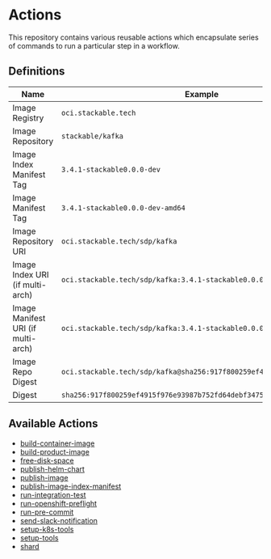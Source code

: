 # Actions

This repository contains various reusable actions which encapsulate series of commands to run a
particular step in a workflow.

## Definitions

| Name                               | Example                                                                |
| ---------------------------------- | ---------------------------------------------------------------------- |
| Image Registry                     | `oci.stackable.tech`                                                |
| Image Repository                   | `stackable/kafka`                                                      |
| Image Index Manifest Tag           | `3.4.1-stackable0.0.0-dev`                                             |
| Image Manifest Tag                 | `3.4.1-stackable0.0.0-dev-amd64`                                       |
| Image Repository URI               | `oci.stackable.tech/sdp/kafka`                                |
| Image Index URI (if multi-arch)    | `oci.stackable.tech/sdp/kafka:3.4.1-stackable0.0.0-dev`       |
| Image Manifest URI (if multi-arch) | `oci.stackable.tech/sdp/kafka:3.4.1-stackable0.0.0-dev-amd64` |
| Image Repo Digest                  | `oci.stackable.tech/sdp/kafka@sha256:917f800259ef4915f976...` |
| Digest                             | `sha256:917f800259ef4915f976e93987b752fd64debf347568610d7f685d2022...` |

## Available Actions

<!-- start:links: autogenerated by .scripts/local/update_readme_list.sh -->
- [build-container-image](./build-container-image/README.md)
- [build-product-image](./build-product-image/README.md)
- [free-disk-space](./free-disk-space/README.md)
- [publish-helm-chart](./publish-helm-chart/README.md)
- [publish-image](./publish-image/README.md)
- [publish-image-index-manifest](./publish-image-index-manifest/README.md)
- [run-integration-test](./run-integration-test/README.md)
- [run-openshift-preflight](./run-openshift-preflight/README.md)
- [run-pre-commit](./run-pre-commit/README.md)
- [send-slack-notification](./send-slack-notification/README.md)
- [setup-k8s-tools](./setup-k8s-tools/README.md)
- [setup-tools](./setup-tools/README.md)
- [shard](./shard/README.md)
<!-- end:links -->
